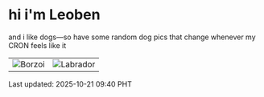 # hi i'm Leoben

and i like dogs—so have some random dog pics that change whenever my CRON feels like it

|  |  |
|--------|----------|
| ![Borzoi](https://random-dog-vercel.vercel.app/api/random-borzoi?v=1761010859) | ![Labrador](https://random-dog-vercel.vercel.app/api/random-labrador?v=1761010859) |

Last updated: 2025-10-21 09:40 PHT
